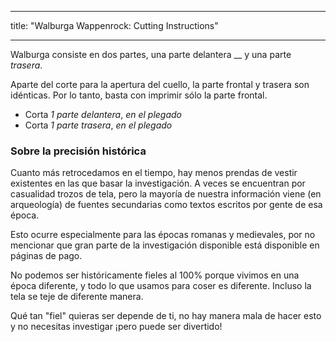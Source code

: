 - - -
title: "Walburga Wappenrock: Cutting Instructions"
- - -

Walburga consiste en dos partes, una parte delantera __ y una parte _trasera_.

<Tip>

Aparte del corte para la apertura del cuello, la parte frontal y trasera son idénticas. Por lo tanto, basta con imprimir sólo la parte frontal.

</Tip>

- Corta _1 parte delantera_, _en el plegado_
- Corta _1 parte trasera_, _en el plegado_

### Sobre la precisión histórica

Cuanto más retrocedamos en el tiempo, hay menos prendas de vestir existentes en las que basar la investigación. A veces se encuentran por casualidad trozos de tela, pero la mayoría de nuestra información viene (en arqueología) de fuentes secundarias como textos escritos por gente de esa época.

Esto ocurre especialmente para las épocas romanas y medievales, por no mencionar que gran parte de la investigación disponible está disponible en páginas de pago.

No podemos ser históricamente fieles al 100% porque vivimos en una época diferente, y todo lo que usamos para coser es diferente. Incluso la tela se teje de diferente manera.

Qué tan "fiel" quieras ser depende de ti, no hay manera mala de hacer esto y no necesitas investigar ¡pero puede ser divertido!
